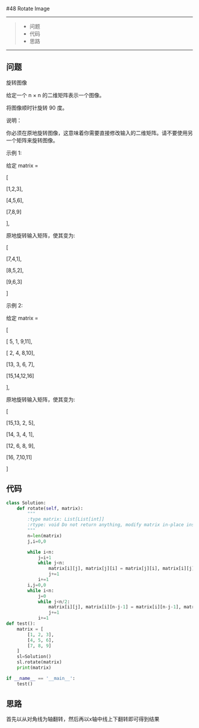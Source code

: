 #48 Rotate Image

---

> * 问题
> * 代码
> * 思路

---

## 问题

旋转图像

给定一个 n × n 的二维矩阵表示一个图像。

将图像顺时针旋转 90 度。

说明：

你必须在原地旋转图像，这意味着你需要直接修改输入的二维矩阵。请不要使用另一个矩阵来旋转图像。

示例 1:

给定 matrix = 

[

  [1,2,3],

  [4,5,6],

  [7,8,9]

],

原地旋转输入矩阵，使其变为:

[

  [7,4,1],

  [8,5,2],

  [9,6,3]

]

示例 2:

给定 matrix =

[

  [ 5, 1, 9,11],

  [ 2, 4, 8,10],

  [13, 3, 6, 7],

  [15,14,12,16]

], 

原地旋转输入矩阵，使其变为:

[

  [15,13, 2, 5],

  [14, 3, 4, 1],

  [12, 6, 8, 9],

  [16, 7,10,11]

]

## 代码

```python
class Solution:
    def rotate(self, matrix):
        """
        :type matrix: List[List[int]]
        :rtype: void Do not return anything, modify matrix in-place instead.
        """
        n=len(matrix)
        j,i=0,0

        while i<n:
            j=i+1
            while j<n:
                matrix[i][j], matrix[j][i] = matrix[j][i], matrix[i][j]
                j+=1
            i+=1
        i,j=0,0
        while i<n:
            j=0
            while j<n/2:
                matrix[i][j], matrix[i][n-j-1] = matrix[i][n-j-1], matrix[i][j]
                j+=1
            i+=1
def test():
    matrix = [
        [1, 2, 3],
        [4, 5, 6],
        [7, 8, 9]
    ]
    sl=Solution()
    sl.rotate(matrix)
    print(matrix)

if __name__ == '__main__':
    test()
```

## 思路

首先以从对角线为轴翻转，然后再以x轴中线上下翻转即可得到结果